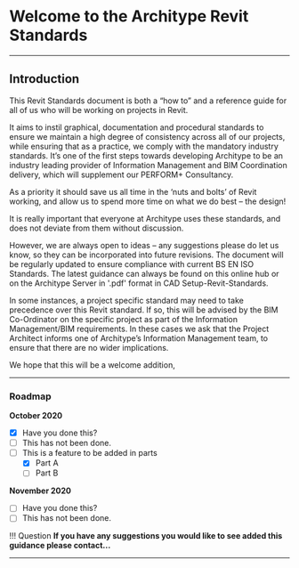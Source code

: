 # Welcome to the Architype Revit Standards

---

## Introduction

This Revit Standards document is both a “how to” and a reference guide for all of us who will be working on projects in Revit.

It aims to instil graphical, documentation and procedural standards to ensure we maintain a high degree of consistency across all of our projects, while ensuring that as a practice, we comply with the mandatory industry standards. It’s one of the first steps towards developing Architype to be an industry leading provider of Information Management and BIM Coordination delivery, which will supplement our PERFORM+ Consultancy.

As a priority it should save us all time in the ‘nuts and bolts’ of Revit working, and allow us to spend more time on what we do best – the design!

It is really important that everyone at Architype uses these standards, and does not deviate from them without discussion. 

However, we are always open to ideas – any suggestions please do let us know, so they can be incorporated into future revisions. The document will be regularly updated to ensure compliance with current BS EN ISO Standards. The latest guidance can always be found on this online hub or on the Architype Server in '.pdf' format in CAD Setup-Revit-Standards.

In some instances, a project specific standard may need to take precedence over this Revit standard. If so, this will be advised by the BIM Co-Ordinator on the specific project as part of the Information Management/BIM requirements. In these cases we ask that the Project Architect informs one of Architype’s Information Management team, to ensure that there are no wider implications. 

We hope that this will be a welcome addition,

---

### Roadmap 

**October 2020**

* [x] Have you done this?
* [ ] This has not been done.
* [ ] This is a feature to be added in parts
    * [x] Part A
    * [ ] Part B

**November 2020**

* [ ] Have you done this?
* [ ] This has not been done.

!!! Question
    **If you have any suggestions you would like to see added this guidance please contact...**

---